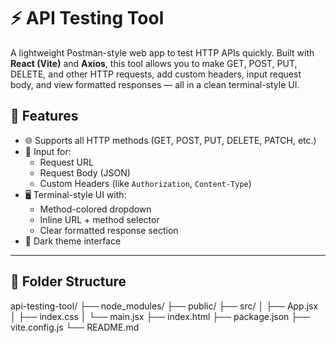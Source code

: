 # ⚡ API Testing Tool

A lightweight Postman-style web app to test HTTP APIs quickly. Built with **React (Vite)** and **Axios**, this tool allows you to make GET, POST, PUT, DELETE, and other HTTP requests, add custom headers, input request body, and view formatted responses — all in a clean terminal-style UI.

## 🔧 Features

- 🌐 Supports all HTTP methods (GET, POST, PUT, DELETE, PATCH, etc.)
- 📝 Input for:
  - Request URL
  - Request Body (JSON)
  - Custom Headers (like `Authorization`, `Content-Type`)
- 🖥️ Terminal-style UI with:
  - Method-colored dropdown
  - Inline URL + method selector
  - Clear formatted response section
- 🎨 Dark theme interface

---

## 📁 Folder Structure

api-testing-tool/
├── node_modules/
├── public/
├── src/
│ ├── App.jsx
│ ├── index.css
│ └── main.jsx
├── index.html
├── package.json
├── vite.config.js
└── README.md



